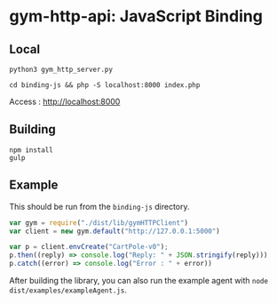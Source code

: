 # gym-http-api: JavaScript Binding

## Local
```
python3 gym_http_server.py
```

```
cd binding-js && php -S localhost:8000 index.php
```

Access : [http://localhost:8000](http://localhost:8000)

## Building

```
npm install
gulp
```

## Example

This should be run from the `binding-js` directory.

```javascript
var gym = require("./dist/lib/gymHTTPClient")
var client = new gym.default("http://127.0.0.1:5000")

var p = client.envCreate("CartPole-v0");
p.then((reply) => console.log("Reply: " + JSON.stringify(reply)))
p.catch((error) => console.log("Error : " + error))
```

After building the library, you can also run the example agent with `node dist/examples/exampleAgent.js`. 

